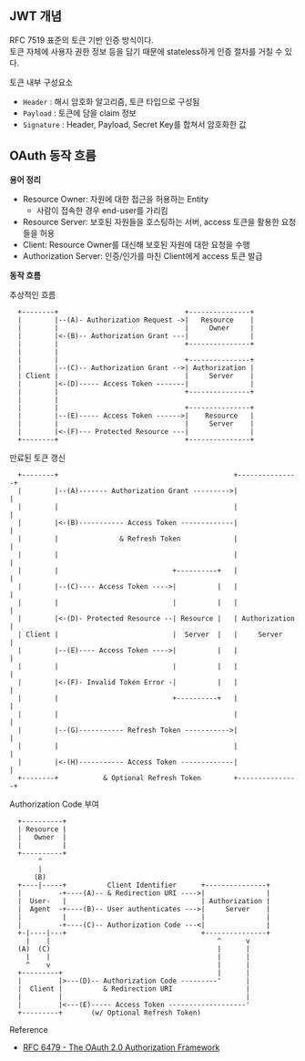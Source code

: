 ## JWT 개념

RFC 7519 표준의 토큰 기반 인증 방식이다.  
토큰 자체에 사용자 권한 정보 등을 담기 때문에 stateless하게 인증 절차를 거칠 수 있다.

토큰 내부 구성요소

- `Header` : 해시 암호화 알고리즘, 토큰 타입으로 구성됨
- `Payload` : 토큰에 담을 claim 정보
- `Signature` : Header, Payload, Secret Key를 합쳐서 암호화한 값

## OAuth 동작 흐름

**용어 정리**

- Resource Owner: 자원에 대한 접근을 허용하는 Entity
  - 사람이 접속한 경우 end-user를 가리킴
- Resource Server: 보호된 자원들을 호스팅하는 서버, access 토큰을 활용한 요청들을 허용
- Client: Resource Owner를 대신해 보호된 자원에 대한 요청을 수행
- Authorization Server: 인증/인가를 마친 Client에게 access 토큰 발급

**동작 흐름**

추상적인 흐름

```
  +--------+                               +---------------+
  |        |--(A)- Authorization Request ->|   Resource    |
  |        |                               |     Owner     |
  |        |<-(B)-- Authorization Grant ---|               |
  |        |                               +---------------+
  |        |
  |        |                               +---------------+
  |        |--(C)-- Authorization Grant -->| Authorization |
  | Client |                               |     Server    |
  |        |<-(D)----- Access Token -------|               |
  |        |                               +---------------+
  |        |
  |        |                               +---------------+
  |        |--(E)----- Access Token ------>|    Resource   |
  |        |                               |     Server    |
  |        |<-(F)--- Protected Resource ---|               |
  +--------+                               +---------------+
```

만료된 토큰 갱신

```
  +--------+                                           +---------------+
  |        |--(A)------- Authorization Grant --------->|               |
  |        |                                           |               |
  |        |<-(B)----------- Access Token -------------|               |
  |        |               & Refresh Token             |               |
  |        |                                           |               |
  |        |                            +----------+   |               |
  |        |--(C)---- Access Token ---->|          |   |               |
  |        |                            |          |   |               |
  |        |<-(D)- Protected Resource --| Resource |   | Authorization |
  | Client |                            |  Server  |   |     Server    |
  |        |--(E)---- Access Token ---->|          |   |               |
  |        |                            |          |   |               |
  |        |<-(F)- Invalid Token Error -|          |   |               |
  |        |                            +----------+   |               |
  |        |                                           |               |
  |        |--(G)----------- Refresh Token ----------->|               |
  |        |                                           |               |
  |        |<-(H)----------- Access Token -------------|               |
  +--------+           & Optional Refresh Token        +---------------+
```

Authorization Code 부여

```
  +----------+
  | Resource |
  |   Owner  |
  |          |
  +----------+
       ^
       |
      (B)
  +----|-----+          Client Identifier      +---------------+
  |         -+----(A)-- & Redirection URI ---->|               |
  |  User-   |                                 | Authorization |
  |  Agent  -+----(B)-- User authenticates --->|     Server    |
  |          |                                 |               |
  |         -+----(C)-- Authorization Code ---<|               |
  +-|----|---+                                 +---------------+
    |    |                                         ^      v
  (A)  (C)                                         |      |
    |    |                                         |      |
    ^    v                                         |      |
  +---------+                                      |      |
  |         |>---(D)-- Authorization Code ---------'      |
  |  Client |          & Redirection URI                  |
  |         |                                             |
  |         |<---(E)----- Access Token -------------------'
  +---------+       (w/ Optional Refresh Token)
```

Reference

- [RFC 6479 - The OAuth 2.0 Authorization Framework](https://datatracker.ietf.org/doc/html/rfc6749#section-1.2)
